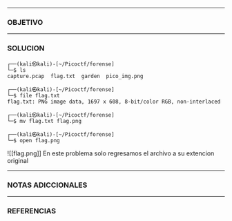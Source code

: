 ----
### OBJETIVO 

---
### SOLUCION
	┌──(kali㉿kali)-[~/Picoctf/forense]
	└─$ ls
	capture.pcap  flag.txt  garden  pico_img.png
	                                                                                 
	┌──(kali㉿kali)-[~/Picoctf/forense]
	└─$ file flag.txt    
	flag.txt: PNG image data, 1697 x 608, 8-bit/color RGB, non-interlaced
	                                                                                 
	┌──(kali㉿kali)-[~/Picoctf/forense]
	└─$ mv flag.txt flag.png
	                                                                                 
	┌──(kali㉿kali)-[~/Picoctf/forense]
	└─$ open flag.png 

![[flag.png]]
En este problema solo regresamos el archivo a su extencion original

---
### NOTAS ADICCIONALES

---
### REFERENCIAS
